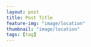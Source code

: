 ```yaml
---
layout: post
title: Post Title
feature-img: "image/location"
thumbnail: "image/location"
tags: [tag]
---
```


